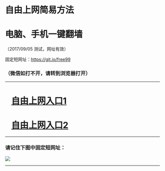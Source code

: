 ﻿# 自由上网简易方法

# 电脑、手机一键翻墙

（2017/09/05 测试，网址有效）

固定短网址：https://git.io/free99

### （微信如打不开，请转到浏览器打开）


***





# &nbsp;&nbsp; <a href="http://ft193067904.fwq-tz1001.xyz/fwqtz01.html?t=09050019066 " target="_blank">自由上网入口1</a>
# &nbsp;&nbsp; <a href="http://ft807328091.fwq-tz1002.xyz/fwqtz02.html?t=09050015844 " target="_blank">自由上网入口2</a>
***

### 请记住下图中固定短网址：

<img src="https://s3-us-west-2.amazonaws.com/fwq-1001/yjfq-20170905okok.png" /> 


***


